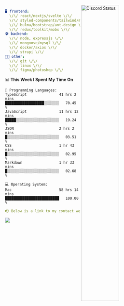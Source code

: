 
<a href="https://discord.com/users/279302975371870218" target="_blank">
    <img width="50%" align="right" alt="Discord Status" src="https://lanyard.cnrad.dev/api/279302975371870218?bg=161B22&borderRadius=5px%205px%200%200&hideTimestamp=true&idleMessage=Just%20chillin%27%20at%20the%20moment&animated=true">
</a>

```yaml
🖥️ frontend: 
  \/\/ react/nextjs/svelte \/\/
  \/\/ styled-components/tailwind/mui/
  \/\/ bulma/bootstrap/ant-design \/\/
  \/\/ redux/toolkit/mobx \/\/
🛠 backend: 
  \/\/ node, expressjs \/\/
  \/\/ mongoose/mysql \/\/
  \/\/ docker/axios \/\/
  \/\/ strapi \/\/
👨‍💻 other: 
  \/\/ git \/\/ 
  \/\/ linux \/\/
  \/\/ figma/photoshop \/\/
```
<!--START_SECTION:waka-->
📊 **This Week I Spent My Time On** 

```text
💬 Programming Languages: 
TypeScript               41 hrs 2 mins       ██████████████████░░░░░░░   70.45 % 
JavaScript               11 hrs 12 mins      █████░░░░░░░░░░░░░░░░░░░░   19.24 % 
JSON                     2 hrs 2 mins        █░░░░░░░░░░░░░░░░░░░░░░░░   03.51 % 
CSS                      1 hr 43 mins        █░░░░░░░░░░░░░░░░░░░░░░░░   02.95 % 
Markdown                 1 hr 33 mins        █░░░░░░░░░░░░░░░░░░░░░░░░   02.68 % 

💻 Operating System: 
Mac                      58 hrs 14 mins      █████████████████████████   100.00 % 
```


<!--END_SECTION:waka-->
```yaml
📭 Below is a link to my contact website 
```
<a href="https://mxns.xyz" target="_black"> <img src="https://img.shields.io/badge/website-161B22?style=for-the-badge&logo=About.me&logoColor=white"></img> <a/>
